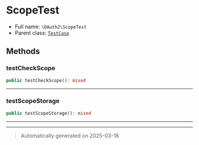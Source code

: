 
# ScopeTest





* Full name: `\OAuth2\ScopeTest`
* Parent class: [`TestCase`](../PHPUnit/Framework/TestCase.md)




## Methods


### testCheckScope



```php
public testCheckScope(): mixed
```












***

### testScopeStorage



```php
public testScopeStorage(): mixed
```












***


***
> Automatically generated on 2025-03-18
